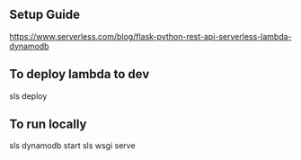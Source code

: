 ## Setup Guide
https://www.serverless.com/blog/flask-python-rest-api-serverless-lambda-dynamodb

## To deploy lambda to dev
sls deploy

## To run locally
sls dynamodb start
sls wsgi serve